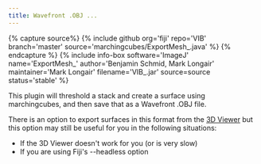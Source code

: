 ```yaml
---
title: Wavefront .OBJ ...
---
```



{% capture source%}
{% include github org='fiji' repo='VIB' branch='master' source='marchingcubes/ExportMesh_.java' %}
{% endcapture %}
{% include info-box software='ImageJ' name='ExportMesh\_' author='Benjamin Schmid, Mark Longair' maintainer='Mark Longair' filename='VIB\_.jar' source=source status='stable' %}

This plugin will threshold a stack and create a surface using marchingcubes, and then save that as a Wavefront .OBJ file.

There is an option to export surfaces in this format from the [3D Viewer](/plugins/3d-viewer) but this option may still be useful for you in the following situations:

-   If the 3D Viewer doesn't work for you (or is very slow)
-   If you are using Fiji's --headless option
